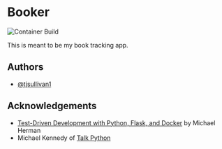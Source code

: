 # Booker
![Container Build](https://github.com/tjsullivan1/flasker-books/actions/workflows/docker-image.yml/badge.svg)

This is meant to be my book tracking app. 

## Authors

- [@tjsullivan1](https://www.github.com/tjsullivan1)


## Acknowledgements

 - [Test-Driven Development with Python, Flask, and Docker](https://testdriven.io) by Michael Herman
 - Michael Kennedy of [Talk Python](https://talkpython.fm)


